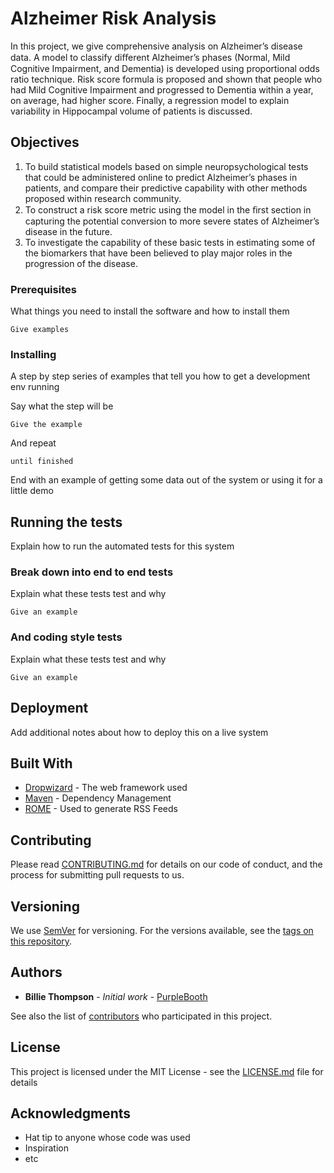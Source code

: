 # Alzheimer Risk Analysis

In this project, we give comprehensive analysis on Alzheimer’s disease data. A model to classify diﬀerent Alzheimer’s phases (Normal, Mild Cognitive Impairment, and Dementia) is developed using proportional odds ratio technique. Risk score formula is proposed and shown that people who had Mild Cognitive Impairment and progressed to Dementia within a year, on average, had higher score. Finally, a regression model to explain variability in Hippocampal volume of patients is discussed. 

## Objectives

1. To build statistical models based on simple neuropsychological tests that could be administered online to predict Alzheimer’s phases in patients, and compare their predictive capability with other methods proposed within research community. 
2. To construct a risk score metric using the model in the ﬁrst section in capturing the potential conversion to more severe states of Alzheimer’s disease in the future. 
3. To investigate the capability of these basic tests in estimating some of the biomarkers that have been believed to play major roles in the progression of the disease.

### Prerequisites

What things you need to install the software and how to install them

```
Give examples
```

### Installing

A step by step series of examples that tell you how to get a development env running

Say what the step will be

```
Give the example
```

And repeat

```
until finished
```

End with an example of getting some data out of the system or using it for a little demo

## Running the tests

Explain how to run the automated tests for this system

### Break down into end to end tests

Explain what these tests test and why

```
Give an example
```

### And coding style tests

Explain what these tests test and why

```
Give an example
```

## Deployment

Add additional notes about how to deploy this on a live system

## Built With

* [Dropwizard](http://www.dropwizard.io/1.0.2/docs/) - The web framework used
* [Maven](https://maven.apache.org/) - Dependency Management
* [ROME](https://rometools.github.io/rome/) - Used to generate RSS Feeds

## Contributing

Please read [CONTRIBUTING.md](https://gist.github.com/PurpleBooth/b24679402957c63ec426) for details on our code of conduct, and the process for submitting pull requests to us.

## Versioning

We use [SemVer](http://semver.org/) for versioning. For the versions available, see the [tags on this repository](https://github.com/your/project/tags). 

## Authors

* **Billie Thompson** - *Initial work* - [PurpleBooth](https://github.com/PurpleBooth)

See also the list of [contributors](https://github.com/your/project/contributors) who participated in this project.

## License

This project is licensed under the MIT License - see the [LICENSE.md](LICENSE.md) file for details

## Acknowledgments

* Hat tip to anyone whose code was used
* Inspiration
* etc
